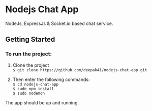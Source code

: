 # Nodejs Chat App


NodeJs, ExpressJs & Socket.io based chat service.


## Getting Started
### To run the project:  
1. Clone the project  
`$ git clone https://github.com/deepak41/nodejs-chat-app.git`


2. Then enter the following commands:   
`$ cd nodejs-chat-app`  
`$ sudo npm install`  
`$ sudo nodemon`  

The app should be up and running. 
